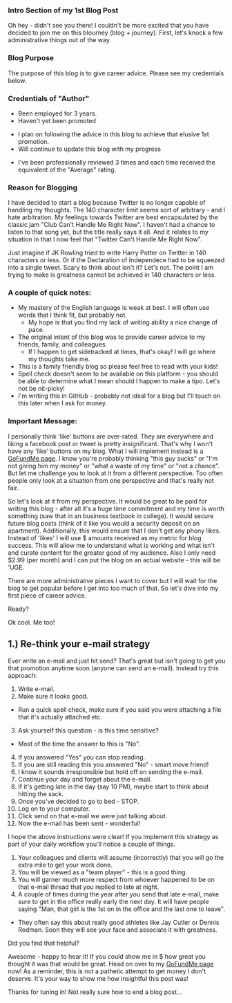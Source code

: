 ### Intro Section of my 1st Blog Post
Oh hey - didn't see you there! I couldn't be more excited that you have decided to join me on this blourney (blog + journey). First, let's knock a few administrative things out of the way.

### Blog Purpose
The purpose of this blog is to give career advice. Please see my credentials below.

### Credentials of "Author"
+ Been employed for 3 years.
+ Haven't yet been promoted
 - I plan on following the advice in this blog to achieve that elusive 1st promotion.
 - Will continue to update this blog with my progress
+ I've been professionally reviewed 3 times and each time received the equivalent of the "Average" rating.

### Reason for Blogging
I have decided to start a blog because Twitter is no longer capable of handling my thoughts. 
The 140 character limit seems sort of arbitrary - and I hate arbitration.
My feelings towards Twitter are best encapsulated by the classic jam "Club Can't Handle Me Right Now". 
I haven't had a chance to listen to that song yet, but the title really says it all.
And it relates to my situation in that I now feel that "Twitter Can't Handle Me Right Now".

Just imagine if JK Rowling tried to write Harry Potter on Twitter in 140 characters or less.
Or if the Declaration of Independece had to be squeezed into a single tweet. Scary to think about isn't it? Let's not.
The point I am trying to make is greatness cannot be achieved in 140 characters or less.

### A couple of quick notes:
+ My mastery of the English language is weak at best. I will often use words that I think fit, but probably not.
  - My hope is that you find my lack of writing ability a nice change of pace.
+ The original intent of this blog was to provide career advice to my friends, family, and colleagues.
  - If I happen to get sidetracked at times, that's okay! I will go where my thoughts take me.
+ This is a family friendly blog so please feel free to read with your kids!
+ Spell check doesn't seem to be available on this platform - you should be able to determine what I mean should I happen to make a tipo. Let's not be nit-picky!
+ I'm writing this in GitHub - probably not ideal for a blog but I'll touch on this later when I ask for money.

### Important Message:
I personally think 'like' buttons are over-rated. They are everywhere and liking a facebook post or tweet is pretty insignificant. That's why I won't have any 'like' buttons on my blog. What I will implement instead is a [GoFundMe page](https://www.gofundme.com/support-for-jeffthoughts-blog). I know you're probably thinking "this guy sucks" or "I'm not giving him my money" or "what a waste of my time" or "not a chance". But let me challenge you to look at it from a different perspective. Too often people only look at a situation from one perspective and that's really not fair. 

So let's look at it from my perspective. It would be great to be paid for writing this blog - after all it's a huge time commitment and my time is worth something (saw that in an business textbook in college). It would secure future blog posts (think of it like you would a security deposit on an apartment). Additionally, this would ensure that I don't get any phony likes. Instead of 'likes' I will use $ amounts received as my metric for blog success. This will allow me to understand what is working and what isn't and curate content for the greater good of my audience. Also I only need $2.99 (per month) and I can put the blog on an actual website - this will be 'UGE.

There are more administrative pieces I want to cover but I will wait for the blog to get popular before I get into too much of that. So let's dive into my first piece of career advice.

Ready? 

Ok cool. Me too!

## 1.) Re-think your e-mail strategy
Ever write an e-mail and just hit send? That's great but isn't going to get you that promotion anytime soon (anyone can send an e-mail). Instead try this approach:

1. Write e-mail.
2. Make sure it looks good.
+ Run a quick spell check, make sure if you said you were attaching a file that it's actually attached etc.
3. Ask yourself this question - is this time sensitive?
  + Most of the time the answer to this is "No".
4. If you answered "Yes" you can stop reading.
5. If you are still reading this you answered "No" - smart move friend!
6. I know it sounds irresponsible but hold off on sending the e-mail.
7. Continue your day and forget about the e-mail.
8. If it's getting late in the day (say 10 PM), maybe start to think about hitting the sack.
9. Once you've decided to go to bed - STOP.
10. Log on to your computer.
11. Click send on that e-mail we were just talking about.
12. Now the e-mail has been sent - wonderful!

I hope the above instructions were clear! If you implement this strategy as part of your daily workflow you'll notice a couple of things.

1. Your colleagues and clients will assume (incorrectly) that you will go the extra mile to get your work done.
2. You will be viewed as a "team player" - this is a good thing.
3. You will garner much more respect from whoever happened to be on that e-mail thread that you replied to late at night.
4. A couple of times during the year after you send that late e-mail, make sure to get in the office really early the next day. It will have people saying "Man, that girl is the 1st on in the office and the last one to leave". 
+ They often say this about really good athletes like Jay Cutler or Dennis Rodman. Soon they will see your face and associate it with greatness.

Did you find that helpful? 

Awesome - happy to hear it! If you could show me in $ how great you thought it was that would be great. Head on over to my [GoFundMe page](https://www.gofundme.com/support-for-jeffthoughts-blog) now! As a reminder, this is not a pathetic attempt to get money I don't deserve. It's your way to show me how insightful this post was!

Thanks for tuning in! Not really sure how to end a blog post...
